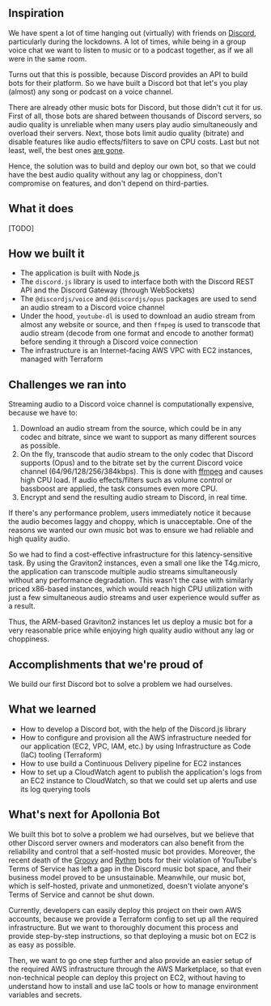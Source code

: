 ## Inspiration

We have spent a lot of time hanging out (virtually) with friends on [Discord](https://discord.com/), particularly during the lockdowns. A lot of times, while being in a group voice chat we want to listen to music or to a podcast together, as if we all were in the same room.

Turns out that this is possible, because Discord provides an API to build bots for their platform. So we have built a Discord bot that let's you play (almost) any song or podcast on a voice channel.

There are already other music bots for Discord, but those didn't cut it for us. First of all, those bots are shared between thousands of Discord servers, so audio quality is unreliable when many users play audio simultaneously and overload their servers. Next, those bots limit audio quality (bitrate) and disable features like audio effects/filters to save on CPU costs. Last but not least, well, the best ones [are gone](https://www.pcgamer.com/google-has-killed-discords-best-music-bot/).

Hence, the solution was to build and deploy our own bot, so that we could have the best audio quality without any lag or choppiness, don't compromise on features, and don't depend on third-parties.

## What it does

[TODO]

## How we built it

- The application is built with Node.js
- The `discord.js` library is used to interface both with the Discord REST API and the Discord Gateway (through WebSockets)
- The `@discordjs/voice` and `@discordjs/opus` packages are used to send an audio stream to a Discord voice channel
- Under the hood, `youtube-dl` is used to download an audio stream from almost any website or source, and then `ffmpeg` is used to transcode that audio stream (decode from one format and encode to another format) before sending it through a Discord voice connection
- The infrastructure is an Internet-facing AWS VPC with EC2 instances, managed with Terraform

## Challenges we ran into

Streaming audio to a Discord voice channel is computationally expensive, because we have to:

1. Download an audio stream from the source, which could be in any codec and bitrate, since we want to support as many different sources as possible.
2. On the fly, transcode that audio stream to the only codec that Discord supports (Opus) and to the bitrate set by the current Discord voice channel (64/96/128/256/384kbps). This is done with [ffmpeg](https://ffmpeg.org/) and causes high CPU load. If audio effects/filters such as volume control or bassboost are applied, the task consumes even more CPU.
3. Encrypt and send the resulting audio stream to Discord, in real time.

If there's any performance problem, users immediately notice it because the audio becomes laggy and choppy, which is unacceptable. One of the reasons we wanted our own music bot was to ensure we had reliable and high quality audio.

So we had to find a cost-effective infrastructure for this latency-sensitive task. By using the Graviton2 instances, even a small one like the T4g.micro, the application can transcode multiple audio streams simultaneously without any performance degradation. This wasn't the case with similarly priced x86-based instances, which would reach high CPU utilization with just a few simultaneous audio streams and user experience would suffer as a result.

Thus, the ARM-based Graviton2 instances let us deploy a music bot for a very reasonable price while enjoying high quality audio without any lag or choppiness.

## Accomplishments that we're proud of

We build our first Discord bot to solve a problem we had ourselves.

## What we learned

- How to develop a Discord bot, with the help of the Discord.js library
- How to configure and provision all the AWS infrastructure needed for our application (EC2, VPC, IAM, etc.) by using Infrastructure as Code (IaC) tooling (Terraform)
- How to use build a Continuous Delivery pipeline for EC2 instances
- How to set up a CloudWatch agent to publish the application's logs from an EC2 instance to CloudWatch, so that we could set up alerts and use its log querying tools

## What's next for Apollonia Bot

We built this bot to solve a problem we had ourselves, but we believe that other Discord server owners and moderators can also benefit from the reliability and control that a self-hosted music bot provides. Moreover, the recent death of the [Groovy](https://www.theverge.com/2021/8/24/22640024/youtube-discord-groovy-music-bot-closure) and [Rythm](https://www.theverge.com/2021/9/12/22669502/youtube-discord-rythm-music-bot-closure) bots for their violation of YouTube's Terms of Service has left a gap in the Discord music bot space, and their business model proved to be unsustainable. Meanwhile, our music bot, which is self-hosted, private and unmonetized, doesn't violate anyone's Terms of Service and cannot be shut down.

Currently, developers can easily deploy this project on their own AWS accounts, because we provide a Terraform config to set up all the required infrastructure. But we want to thoroughly document this process and provide step-by-step instructions, so that deploying a music bot on EC2 is as easy as possible.

Then, we want to go one step further and also provide an easier setup of the required AWS infrastructure through the AWS Marketplace, so that even non-technical people can deploy this project on EC2, without having to understand how to install and use IaC tools or how to manage environment variables and secrets.
